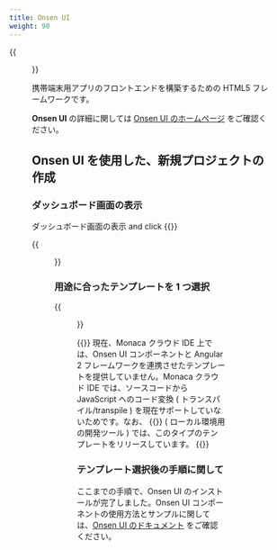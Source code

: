 ```yaml
---
title: Onsen UI
weight: 90
---
```


{{<figure src="/images/onsenui/with_text.png">}}

携帯端末用アプリのフロントエンドを構築するための HTML5
フレームワークです。

**Onsen UI** の詳細に関しては [Onsen UI のホームページ](https://ja.onsen.io) をご確認ください。

Onsen UI を使用した、新規プロジェクトの作成
-------------------------------------------

### ダッシュボード画面の表示

ダッシュボード画面の表示 and click {{<guilabel name="Create Project">}}

{{<figure src="/images/onsenui/new_project.png">}}

### 用途に合ったテンプレートを 1 つ選択

{{<figure src="/images/onsenui/choose_template.png">}}


{{<note>}}
    現在、Monaca クラウド IDE 上では、Onsen UI コンポーネントと Angular 2 フレームワークを連携させたテンプレートを提供していません。Monaca クラウド IDE では、ソースコードから JavaScript へのコード変換 ( トランスパイル/transpile ) を現在サポートしていないためです。なお、 {{<link href="/en/products_guide/monaca_cli/overview" title="Monaca CLI">}} ( ローカル環境用の開発ツール ) では、このタイプのテンプレートをリリースしています。
{{</note>}}

### テンプレート選択後の手順に関して

ここまでの手順で、Onsen UI のインストールが完了しました。Onsen UI
コンポーネントの使用方法とサンプルに関しては、[Onsen UI のドキュメント](https://ja.onsen.io/v2/guide/) をご確認ください。
